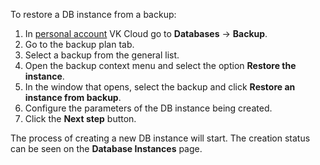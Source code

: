 To restore a DB instance from a backup:

1. In [personal account](https://mcs.mail.ru/app/) VK Cloud go to **Databases** → **Backup**.
1. Go to the backup plan tab.
1. Select a backup from the general list.
1. Open the backup context menu and select the option **Restore the instance**.
1. In the window that opens, select the backup and click **Restore an instance from backup**.
1. Configure the parameters of the DB instance being created.
1. Click the **Next step** button.

The process of creating a new DB instance will start. The creation status can be seen on the **Database Instances** page.
